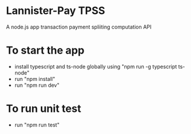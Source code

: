 # Lannister-Pay TPSS
A node.js app transaction payment spliiting computation API

# To start the app
- install typescript and ts-node globally using "npm run -g typescript ts-node"
- run "npm install"
- run "npm run dev"

# To run unit test
- run "npm run test"

